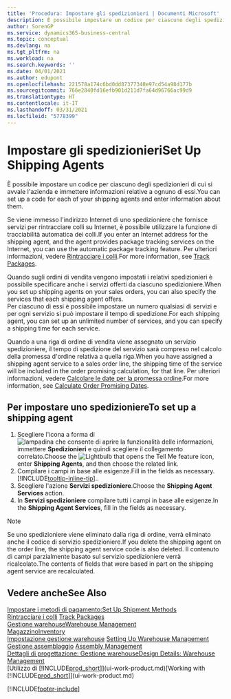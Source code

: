 ```yaml
---
title: 'Procedura: Impostare gli spedizionieri | Documenti Microsoft'
description: È possibile impostare un codice per ciascuno degli spedizionieri di cui si avvale l'azienda e immettere informazioni relative a ognuno di essi.
author: SorenGP
ms.service: dynamics365-business-central
ms.topic: conceptual
ms.devlang: na
ms.tgt_pltfrm: na
ms.workload: na
ms.search.keywords: ''
ms.date: 04/01/2021
ms.author: edupont
ms.openlocfilehash: 221578a174c6bd0dd87377340e97cd54a98d177b
ms.sourcegitcommit: 766e2840fd16efb901d211d7fa64d96766ac99d9
ms.translationtype: HT
ms.contentlocale: it-IT
ms.lasthandoff: 03/31/2021
ms.locfileid: "5778399"
---
```

# <a name="set-up-shipping-agents"></a><span data-ttu-id="9b055-103">Impostare gli spedizionieri</span><span class="sxs-lookup"><span data-stu-id="9b055-103">Set Up Shipping Agents</span></span>
<span data-ttu-id="9b055-104">È possibile impostare un codice per ciascuno degli spedizionieri di cui si avvale l'azienda e immettere informazioni relative a ognuno di essi.</span><span class="sxs-lookup"><span data-stu-id="9b055-104">You can set up a code for each of your shipping agents and enter information about them.</span></span>  

<span data-ttu-id="9b055-105">Se viene immesso l'indirizzo Internet di uno spedizioniere che fornisce servizi per rintracciare colli su Internet, è possibile utilizzare la funzione di tracciabilità automatica dei colli.</span><span class="sxs-lookup"><span data-stu-id="9b055-105">If you enter an Internet address for the shipping agent, and the agent provides package tracking services on the Internet, you can use the automatic package tracking feature.</span></span> <span data-ttu-id="9b055-106">Per ulteriori informazioni, vedere [Rintracciare i colli](sales-how-track-packages.md).</span><span class="sxs-lookup"><span data-stu-id="9b055-106">For more information, see [Track Packages](sales-how-track-packages.md).</span></span>

<span data-ttu-id="9b055-107">Quando sugli ordini di vendita vengono impostati i relativi spedizionieri è possibile specificare anche i servizi offerti da ciascuno spedizioniere.</span><span class="sxs-lookup"><span data-stu-id="9b055-107">When you set up shipping agents on your sales orders, you can also specify the services that each shipping agent offers.</span></span>  
<span data-ttu-id="9b055-108">Per ciascuno di essi è possibile impostare un numero qualsiasi di servizi e per ogni servizio si può impostare il tempo di spedizione.</span><span class="sxs-lookup"><span data-stu-id="9b055-108">For each shipping agent, you can set up an unlimited number of services, and you can specify a shipping time for each service.</span></span>  

<span data-ttu-id="9b055-109">Quando a una riga di ordine di vendita viene assegnato un servizio spedizioniere, il tempo di spedizione del servizio sarà compreso nel calcolo della promessa d'ordine relativa a quella riga.</span><span class="sxs-lookup"><span data-stu-id="9b055-109">When you have assigned a shipping agent service to a sales order line, the shipping time of the service will be included in the order promising calculation, for that line.</span></span> <span data-ttu-id="9b055-110">Per ulteriori informazioni, vedere [Calcolare le date per la promessa ordine](sales-how-to-calculate-order-promising-dates.md).</span><span class="sxs-lookup"><span data-stu-id="9b055-110">For more information, see [Calculate Order Promising Dates](sales-how-to-calculate-order-promising-dates.md).</span></span>

## <a name="to-set-up-a-shipping-agent"></a><span data-ttu-id="9b055-111">Per impostare uno spedizioniere</span><span class="sxs-lookup"><span data-stu-id="9b055-111">To set up a shipping agent</span></span>  
1.  <span data-ttu-id="9b055-112">Scegliere l'icona a forma di ![lampadina che consente di aprire la funzionalità delle informazioni](media/ui-search/search_small.png "Informazioni sull'operazione che si desidera eseguire"), immettere **Spedizionieri** e quindi scegliere il collegamento correlato.</span><span class="sxs-lookup"><span data-stu-id="9b055-112">Choose the ![Lightbulb that opens the Tell Me feature](media/ui-search/search_small.png "Tell me what you want to do") icon, enter **Shipping Agents**, and then choose the related link.</span></span>  
2.  <span data-ttu-id="9b055-113">Compilare i campi in base alle esigenze.</span><span class="sxs-lookup"><span data-stu-id="9b055-113">Fill in the fields as necessary.</span></span> [!INCLUDE[tooltip-inline-tip](includes/tooltip-inline-tip_md.md)]<span data-ttu-id="9b055-114">.</span><span class="sxs-lookup"><span data-stu-id="9b055-114">.</span></span>  
3.  <span data-ttu-id="9b055-115">Scegliere l'azione **Servizi spedizioniere**.</span><span class="sxs-lookup"><span data-stu-id="9b055-115">Choose the **Shipping Agent Services** action.</span></span>
4. <span data-ttu-id="9b055-116">In **Servizi spedizioniere** compilare tutti i campi in base alle esigenze.</span><span class="sxs-lookup"><span data-stu-id="9b055-116">In the **Shipping Agent Services**, fill in the fields as necessary.</span></span>

> [!NOTE]  
>  <span data-ttu-id="9b055-117">Se uno spedizioniere viene eliminato dalla riga di ordine, verrà eliminato anche il codice di servizio spedizioniere.</span><span class="sxs-lookup"><span data-stu-id="9b055-117">If you delete the shipping agent on the order line, the shipping agent service code is also deleted.</span></span> <span data-ttu-id="9b055-118">Il contenuto di campi parzialmente basato sul servizio spedizioniere verrà ricalcolato.</span><span class="sxs-lookup"><span data-stu-id="9b055-118">The contents of fields that were based in part on the shipping agent service are recalculated.</span></span>  

## <a name="see-also"></a><span data-ttu-id="9b055-119">Vedere anche</span><span class="sxs-lookup"><span data-stu-id="9b055-119">See Also</span></span>
[<span data-ttu-id="9b055-120">Impostare i metodi di pagamento:</span><span class="sxs-lookup"><span data-stu-id="9b055-120">Set Up Shipment Methods</span></span>](sales-how-set-up-shipment-methods.md)  
<span data-ttu-id="9b055-121">[Rintracciare i colli](sales-how-track-packages.md)  </span><span class="sxs-lookup"><span data-stu-id="9b055-121">[Track Packages](sales-how-track-packages.md)  </span></span>  
[<span data-ttu-id="9b055-122">Gestione warehouse</span><span class="sxs-lookup"><span data-stu-id="9b055-122">Warehouse Management</span></span>](warehouse-manage-warehouse.md)  
[<span data-ttu-id="9b055-123">Magazzino</span><span class="sxs-lookup"><span data-stu-id="9b055-123">Inventory</span></span>](inventory-manage-inventory.md)  
<span data-ttu-id="9b055-124">[Impostazione gestione warehouse](warehouse-setup-warehouse.md)   </span><span class="sxs-lookup"><span data-stu-id="9b055-124">[Setting Up Warehouse Management](warehouse-setup-warehouse.md)   </span></span>  
<span data-ttu-id="9b055-125">[Gestione assemblaggio](assembly-assemble-items.md)  </span><span class="sxs-lookup"><span data-stu-id="9b055-125">[Assembly Management](assembly-assemble-items.md)  </span></span>  
[<span data-ttu-id="9b055-126">Dettagli di progettazione: Gestione warehouse</span><span class="sxs-lookup"><span data-stu-id="9b055-126">Design Details: Warehouse Management</span></span>](design-details-warehouse-management.md)  
<span data-ttu-id="9b055-127">[Utilizzo di [!INCLUDE[prod_short](includes/prod_short.md)]](ui-work-product.md)</span><span class="sxs-lookup"><span data-stu-id="9b055-127">[Working with [!INCLUDE[prod_short](includes/prod_short.md)]](ui-work-product.md)</span></span>  


[!INCLUDE[footer-include](includes/footer-banner.md)]